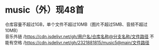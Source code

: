 # music（外）现48首
仓库容量不超过1GB，单个文件不超过10MB（图片不超过5MB、音频不超过10MB）  
音乐外链
/https://cdn.jsdelivr.net/gh/用户名/仓库名称@分支名称/文件路径
 不能有空格 
/https://cdn.jsdelivr.net/gh/2321881815/music5@main/文件路径
